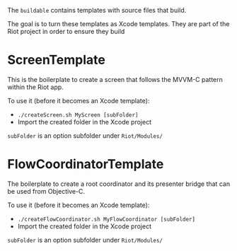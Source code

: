 The `buildable` contains templates with source files that build.

The goal is to turn these templates as Xcode templates. They are part of the Riot project in order to ensure they build

# ScreenTemplate
This is the boilerplate to create a screen that follows the MVVM-C pattern within the Riot app.

To use it (before it becomes an Xcode template):

- `./createScreen.sh MyScreen [subFolder]`
- Import the created folder in the Xcode project

`subFolder` is an option subfolder under `Riot/Modules/`


# FlowCoordinatorTemplate
The boilerplate to create a root coordinator and its presenter bridge that can be used from Objective-C.
 
To use it (before it becomes an Xcode template):

- `./createFlowCoordinator.sh MyFlowCoordinator [subFolder]`
- Import the created folder in the Xcode project

`subFolder` is an option subfolder under `Riot/Modules/`